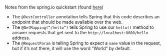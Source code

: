 Notes from the spring.io quickstart (found [here](https://spring.io/quickstart))

- The `@RestController` annotation tells Spring that this code describes an endpoint that should be made available over the web.
- The `@GetMapping(“/hello”)` tells Spring to use our `hello()` method to answer requests that get sent to the `http://localhost:8080/hello` address.
- The `@RequestParam` is telling Spring to expect a `name` value in the request, but if it’s not there, it will use the word “World” by default.
